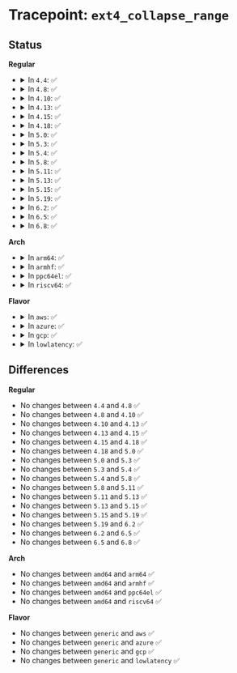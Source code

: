 # Tracepoint: <code>ext4_collapse_range</code>

## Status
<b>Regular</b>
<ul>
<li>
<details>
<summary>In <code>4.4</code>: ✅</summary>

Event:

```c
struct trace_event_raw_ext4_collapse_range {
    struct trace_entry ent;
    dev_t dev;
    ino_t ino;
    loff_t offset;
    loff_t len;
    char __data[0];
};
```
Function:

```c
void trace_event_raw_event_ext4_collapse_range(void *__data, struct inode *inode, loff_t offset, loff_t len);
```
</details>
</li>
<li>
<details>
<summary>In <code>4.8</code>: ✅</summary>

Event:

```c
struct trace_event_raw_ext4_collapse_range {
    struct trace_entry ent;
    dev_t dev;
    ino_t ino;
    loff_t offset;
    loff_t len;
    char __data[0];
};
```
Function:

```c
void trace_event_raw_event_ext4_collapse_range(void *__data, struct inode *inode, loff_t offset, loff_t len);
```
</details>
</li>
<li>
<details>
<summary>In <code>4.10</code>: ✅</summary>

Event:

```c
struct trace_event_raw_ext4_collapse_range {
    struct trace_entry ent;
    dev_t dev;
    ino_t ino;
    loff_t offset;
    loff_t len;
    char __data[0];
};
```
Function:

```c
void trace_event_raw_event_ext4_collapse_range(void *__data, struct inode *inode, loff_t offset, loff_t len);
```
</details>
</li>
<li>
<details>
<summary>In <code>4.13</code>: ✅</summary>

Event:

```c
struct trace_event_raw_ext4_collapse_range {
    struct trace_entry ent;
    dev_t dev;
    ino_t ino;
    loff_t offset;
    loff_t len;
    char __data[0];
};
```
Function:

```c
void trace_event_raw_event_ext4_collapse_range(void *__data, struct inode *inode, loff_t offset, loff_t len);
```
</details>
</li>
<li>
<details>
<summary>In <code>4.15</code>: ✅</summary>

Event:

```c
struct trace_event_raw_ext4_collapse_range {
    struct trace_entry ent;
    dev_t dev;
    ino_t ino;
    loff_t offset;
    loff_t len;
    char __data[0];
};
```
Function:

```c
void trace_event_raw_event_ext4_collapse_range(void *__data, struct inode *inode, loff_t offset, loff_t len);
```
</details>
</li>
<li>
<details>
<summary>In <code>4.18</code>: ✅</summary>

Event:

```c
struct trace_event_raw_ext4_collapse_range {
    struct trace_entry ent;
    dev_t dev;
    ino_t ino;
    loff_t offset;
    loff_t len;
    char __data[0];
};
```
Function:

```c
void trace_event_raw_event_ext4_collapse_range(void *__data, struct inode *inode, loff_t offset, loff_t len);
```
</details>
</li>
<li>
<details>
<summary>In <code>5.0</code>: ✅</summary>

Event:

```c
struct trace_event_raw_ext4_collapse_range {
    struct trace_entry ent;
    dev_t dev;
    ino_t ino;
    loff_t offset;
    loff_t len;
    char __data[0];
};
```
Function:

```c
void trace_event_raw_event_ext4_collapse_range(void *__data, struct inode *inode, loff_t offset, loff_t len);
```
</details>
</li>
<li>
<details>
<summary>In <code>5.3</code>: ✅</summary>

Event:

```c
struct trace_event_raw_ext4_collapse_range {
    struct trace_entry ent;
    dev_t dev;
    ino_t ino;
    loff_t offset;
    loff_t len;
    char __data[0];
};
```
Function:

```c
void trace_event_raw_event_ext4_collapse_range(void *__data, struct inode *inode, loff_t offset, loff_t len);
```
</details>
</li>
<li>
<details>
<summary>In <code>5.4</code>: ✅</summary>

Event:

```c
struct trace_event_raw_ext4_collapse_range {
    struct trace_entry ent;
    dev_t dev;
    ino_t ino;
    loff_t offset;
    loff_t len;
    char __data[0];
};
```
Function:

```c
void trace_event_raw_event_ext4_collapse_range(void *__data, struct inode *inode, loff_t offset, loff_t len);
```
</details>
</li>
<li>
<details>
<summary>In <code>5.8</code>: ✅</summary>

Event:

```c
struct trace_event_raw_ext4_collapse_range {
    struct trace_entry ent;
    dev_t dev;
    ino_t ino;
    loff_t offset;
    loff_t len;
    char __data[0];
};
```
Function:

```c
void trace_event_raw_event_ext4_collapse_range(void *__data, struct inode *inode, loff_t offset, loff_t len);
```
</details>
</li>
<li>
<details>
<summary>In <code>5.11</code>: ✅</summary>

Event:

```c
struct trace_event_raw_ext4_collapse_range {
    struct trace_entry ent;
    dev_t dev;
    ino_t ino;
    loff_t offset;
    loff_t len;
    char __data[0];
};
```
Function:

```c
void trace_event_raw_event_ext4_collapse_range(void *__data, struct inode *inode, loff_t offset, loff_t len);
```
</details>
</li>
<li>
<details>
<summary>In <code>5.13</code>: ✅</summary>

Event:

```c
struct trace_event_raw_ext4_collapse_range {
    struct trace_entry ent;
    dev_t dev;
    ino_t ino;
    loff_t offset;
    loff_t len;
    char __data[0];
};
```
Function:

```c
void trace_event_raw_event_ext4_collapse_range(void *__data, struct inode *inode, loff_t offset, loff_t len);
```
</details>
</li>
<li>
<details>
<summary>In <code>5.15</code>: ✅</summary>

Event:

```c
struct trace_event_raw_ext4_collapse_range {
    struct trace_entry ent;
    dev_t dev;
    ino_t ino;
    loff_t offset;
    loff_t len;
    char __data[0];
};
```
Function:

```c
void trace_event_raw_event_ext4_collapse_range(void *__data, struct inode *inode, loff_t offset, loff_t len);
```
</details>
</li>
<li>
<details>
<summary>In <code>5.19</code>: ✅</summary>

Event:

```c
struct trace_event_raw_ext4_collapse_range {
    struct trace_entry ent;
    dev_t dev;
    ino_t ino;
    loff_t offset;
    loff_t len;
    char __data[0];
};
```
Function:

```c
void trace_event_raw_event_ext4_collapse_range(void *__data, struct inode *inode, loff_t offset, loff_t len);
```
</details>
</li>
<li>
<details>
<summary>In <code>6.2</code>: ✅</summary>

Event:

```c
struct trace_event_raw_ext4_collapse_range {
    struct trace_entry ent;
    dev_t dev;
    ino_t ino;
    loff_t offset;
    loff_t len;
    char __data[0];
};
```
Function:

```c
void trace_event_raw_event_ext4_collapse_range(void *__data, struct inode *inode, loff_t offset, loff_t len);
```
</details>
</li>
<li>
<details>
<summary>In <code>6.5</code>: ✅</summary>

Event:

```c
struct trace_event_raw_ext4_collapse_range {
    struct trace_entry ent;
    dev_t dev;
    ino_t ino;
    loff_t offset;
    loff_t len;
    char __data[0];
};
```
Function:

```c
void trace_event_raw_event_ext4_collapse_range(void *__data, struct inode *inode, loff_t offset, loff_t len);
```
</details>
</li>
<li>
<details>
<summary>In <code>6.8</code>: ✅</summary>

Event:

```c
struct trace_event_raw_ext4_collapse_range {
    struct trace_entry ent;
    dev_t dev;
    ino_t ino;
    loff_t offset;
    loff_t len;
    char __data[0];
};
```
Function:

```c
void trace_event_raw_event_ext4_collapse_range(void *__data, struct inode *inode, loff_t offset, loff_t len);
```
</details>
</li>
</ul>
<b>Arch</b>
<ul>
<li>
<details>
<summary>In <code>arm64</code>: ✅</summary>

Event:

```c
struct trace_event_raw_ext4_collapse_range {
    struct trace_entry ent;
    dev_t dev;
    ino_t ino;
    loff_t offset;
    loff_t len;
    char __data[0];
};
```
Function:

```c
void trace_event_raw_event_ext4_collapse_range(void *__data, struct inode *inode, loff_t offset, loff_t len);
```
</details>
</li>
<li>
<details>
<summary>In <code>armhf</code>: ✅</summary>

Event:

```c
struct trace_event_raw_ext4_collapse_range {
    struct trace_entry ent;
    dev_t dev;
    ino_t ino;
    loff_t offset;
    loff_t len;
    char __data[0];
};
```
Function:

```c
void trace_event_raw_event_ext4_collapse_range(void *__data, struct inode *inode, loff_t offset, loff_t len);
```
</details>
</li>
<li>
<details>
<summary>In <code>ppc64el</code>: ✅</summary>

Event:

```c
struct trace_event_raw_ext4_collapse_range {
    struct trace_entry ent;
    dev_t dev;
    ino_t ino;
    loff_t offset;
    loff_t len;
    char __data[0];
};
```
Function:

```c
void trace_event_raw_event_ext4_collapse_range(void *__data, struct inode *inode, loff_t offset, loff_t len);
```
</details>
</li>
<li>
<details>
<summary>In <code>riscv64</code>: ✅</summary>

Event:

```c
struct trace_event_raw_ext4_collapse_range {
    struct trace_entry ent;
    dev_t dev;
    ino_t ino;
    loff_t offset;
    loff_t len;
    char __data[0];
};
```
Function:

```c
void trace_event_raw_event_ext4_collapse_range(void *__data, struct inode *inode, loff_t offset, loff_t len);
```
</details>
</li>
</ul>
<b>Flavor</b>
<ul>
<li>
<details>
<summary>In <code>aws</code>: ✅</summary>

Event:

```c
struct trace_event_raw_ext4_collapse_range {
    struct trace_entry ent;
    dev_t dev;
    ino_t ino;
    loff_t offset;
    loff_t len;
    char __data[0];
};
```
Function:

```c
void trace_event_raw_event_ext4_collapse_range(void *__data, struct inode *inode, loff_t offset, loff_t len);
```
</details>
</li>
<li>
<details>
<summary>In <code>azure</code>: ✅</summary>

Event:

```c
struct trace_event_raw_ext4_collapse_range {
    struct trace_entry ent;
    dev_t dev;
    ino_t ino;
    loff_t offset;
    loff_t len;
    char __data[0];
};
```
Function:

```c
void trace_event_raw_event_ext4_collapse_range(void *__data, struct inode *inode, loff_t offset, loff_t len);
```
</details>
</li>
<li>
<details>
<summary>In <code>gcp</code>: ✅</summary>

Event:

```c
struct trace_event_raw_ext4_collapse_range {
    struct trace_entry ent;
    dev_t dev;
    ino_t ino;
    loff_t offset;
    loff_t len;
    char __data[0];
};
```
Function:

```c
void trace_event_raw_event_ext4_collapse_range(void *__data, struct inode *inode, loff_t offset, loff_t len);
```
</details>
</li>
<li>
<details>
<summary>In <code>lowlatency</code>: ✅</summary>

Event:

```c
struct trace_event_raw_ext4_collapse_range {
    struct trace_entry ent;
    dev_t dev;
    ino_t ino;
    loff_t offset;
    loff_t len;
    char __data[0];
};
```
Function:

```c
void trace_event_raw_event_ext4_collapse_range(void *__data, struct inode *inode, loff_t offset, loff_t len);
```
</details>
</li>
</ul>

## Differences
<b>Regular</b>
<ul>
<li>
No changes between <code>4.4</code> and <code>4.8</code> ✅
</li>
<li>
No changes between <code>4.8</code> and <code>4.10</code> ✅
</li>
<li>
No changes between <code>4.10</code> and <code>4.13</code> ✅
</li>
<li>
No changes between <code>4.13</code> and <code>4.15</code> ✅
</li>
<li>
No changes between <code>4.15</code> and <code>4.18</code> ✅
</li>
<li>
No changes between <code>4.18</code> and <code>5.0</code> ✅
</li>
<li>
No changes between <code>5.0</code> and <code>5.3</code> ✅
</li>
<li>
No changes between <code>5.3</code> and <code>5.4</code> ✅
</li>
<li>
No changes between <code>5.4</code> and <code>5.8</code> ✅
</li>
<li>
No changes between <code>5.8</code> and <code>5.11</code> ✅
</li>
<li>
No changes between <code>5.11</code> and <code>5.13</code> ✅
</li>
<li>
No changes between <code>5.13</code> and <code>5.15</code> ✅
</li>
<li>
No changes between <code>5.15</code> and <code>5.19</code> ✅
</li>
<li>
No changes between <code>5.19</code> and <code>6.2</code> ✅
</li>
<li>
No changes between <code>6.2</code> and <code>6.5</code> ✅
</li>
<li>
No changes between <code>6.5</code> and <code>6.8</code> ✅
</li>
</ul>
<b>Arch</b>
<ul>
<li>
No changes between <code>amd64</code> and <code>arm64</code> ✅
</li>
<li>
No changes between <code>amd64</code> and <code>armhf</code> ✅
</li>
<li>
No changes between <code>amd64</code> and <code>ppc64el</code> ✅
</li>
<li>
No changes between <code>amd64</code> and <code>riscv64</code> ✅
</li>
</ul>
<b>Flavor</b>
<ul>
<li>
No changes between <code>generic</code> and <code>aws</code> ✅
</li>
<li>
No changes between <code>generic</code> and <code>azure</code> ✅
</li>
<li>
No changes between <code>generic</code> and <code>gcp</code> ✅
</li>
<li>
No changes between <code>generic</code> and <code>lowlatency</code> ✅
</li>
</ul>
